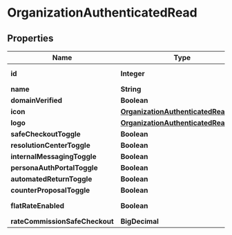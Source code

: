 

# OrganizationAuthenticatedRead



## Properties

| Name | Type | Description | Notes |
|------------ | ------------- | ------------- | -------------|
|**id** | **Integer** |  |  [optional] [readonly] |
|**name** | **String** |  |  [optional] |
|**domainVerified** | **Boolean** |  |  |
|**icon** | [**OrganizationAuthenticatedReadIcon**](OrganizationAuthenticatedReadIcon.md) |  |  [optional] |
|**logo** | [**OrganizationAuthenticatedReadIcon**](OrganizationAuthenticatedReadIcon.md) |  |  [optional] |
|**safeCheckoutToggle** | **Boolean** |  |  |
|**resolutionCenterToggle** | **Boolean** |  |  |
|**internalMessagingToggle** | **Boolean** |  |  |
|**personaAuthPortalToggle** | **Boolean** |  |  |
|**automatedReturnToggle** | **Boolean** |  |  |
|**counterProposalToggle** | **Boolean** |  |  |
|**flatRateEnabled** | **Boolean** |  |  [optional] [readonly] |
|**rateCommissionSafeCheckout** | **BigDecimal** |  |  |



